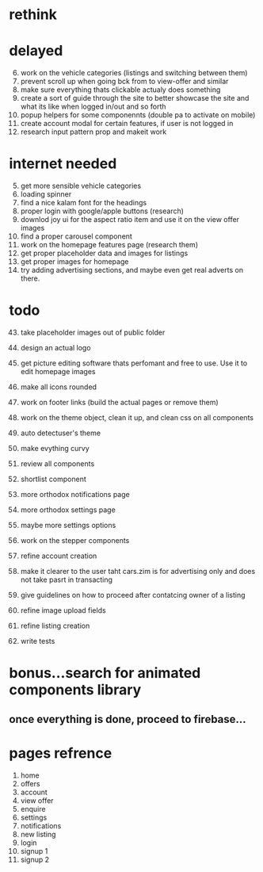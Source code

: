 # rethink

# delayed

6. work on the vehicle categories (listings and switching between them)
7. prevent scroll up when going bck from to view-offer and similar
8. make sure everything thats clickable actualy does something
9. create a sort of guide through the site to better showcase the site and what its like when logged in/out and so forth
10. popup helpers for some componennts (double pa to activate on mobile)
11. create account modal for certain features, if user is not logged in
12. research input pattern prop and makeit work

# internet needed

5. get more sensible vehicle categories
6. loading spinner
7. find a nice kalam font for the headings
8. proper login with google/apple buttons (research)
9. downlod joy ui for the aspect ratio item and use it on the view offer images
10. find a proper carousel component
11. work on the homepage features page (research them)
12. get proper placeholder data and images for listings
13. get proper images for homepage
14. try adding advertising sections, and maybe even get real adverts on there.

# todo

43. take placeholder images out of public folder
44. design an actual logo
45. get picture editing software thats perfomant and free to use. Use it to edit homepage images
46. make all icons rounded
47. work on footer links (build the actual pages or remove them)
48. work on the theme object, clean it up, and clean css on all components
49. auto detectuser's theme
50. make evything curvy
51. review all components
52. shortlist component
53. more orthodox notifications page
54. more orthodox settings page
55. maybe more settings options

56. work on the stepper components
57. refine account creation
58. make it clearer to the user taht cars.zim is for advertising only and does not take pasrt in transacting
59. give guidelines on how to proceed after contatcing owner of a listing
60. refine image upload fields
61. refine listing creation
62. write tests

# bonus...search for animated components library

## once everything is done, proceed to firebase...

# pages refrence

1. home
2. offers
3. account
4. view offer
5. enquire
6. settings
7. notifications
8. new listing
9. login
10. signup 1
11. signup 2

